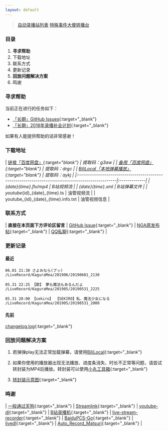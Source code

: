 ```yaml
---
layout: default
---
```


> [自动录播站列表](./auto-recorder.html)
> [特殊事件大傻转播台](https://www.kingkong.com.tw/4194288)

### 目录

1. **寻求帮助**
2. 下载地址
3. 联系方式
4. 更新记录
5. **回放问题解决方案**
6. 鸣谢

### 寻求帮助

当前正在进行的任务如下：

* [「长期」GitHub Issues](https://github.com/kaguramea-record/kaguramea-record.github.io/issues){:target="_blank"}
* [「长期」2018年录播补全计划](https://github.com/kaguramea-record/kaguramea-record.github.io/issues/7){:target="_blank"}

如果有人能提供帮助的话非常感谢！

### 下载地址

| [链接「百度网盘」](https://pan.baidu.com/s/1Kjq9_u-Tf-UazC5pu_zzfg){:target="_blank"}            | 提取码：g3aw |
| [备用「百度网盘」](https://pan.baidu.com/s/1-Bij3bk8c5NH0TU9JGwdaw){:target="_blank"}            | 提取码：drgc |
| [BiliLocal「本地弹幕播放」](https://pan.baidu.com/s/1BMq2uXqRgH_i1Jto9tVpSA){:target="_blank"}   | 提取码：aykj |
|:-------------------------------------------------------------------------------------------------|:-------------|
| {date}_{time}.flv/mp4                                                                            | B站视频流    |
| {date}_{time}.xml                                                                                | B站弹幕文件  |
| youtube_{id}\_{date}\_{time}.ts                                                                  | 油管视频流   |
| youtube_{id}\_{date}\_{time}.info.txt                                                            | 油管视频信息 |

### 联系方式

| **直接在本页面下方评论区留言** | [GitHub Issue](https://github.com/kaguramea-record/kaguramea-record.github.io/issues/new/choose){:target="_blank"} | [NGA原发布帖](https://bbs.nga.cn/read.php?tid=16664942){:target="_blank"} | [QQ私聊](http://wpa.qq.com/msgrd?v=3&uin=2366715664&site=qq&menu=yes){:target="_blank"} |

### 更新记录

#### 最近

```
06.01 21:30 さよおなら(ブッ)
/LiveRecord/KaguraMea/201906/20190601_2130

05.31 22:25 【歌】 夢も魔法もあるんだよ
/LiveRecord/KaguraMea/201905/20190531_2225

05.31 20:00 【sekiro】 【SEKIRO】私、魔法少女になる
/LiveRecord/KaguraMea/201905/20190531_2000
```

#### 先前

[changelog.log](https://raw.githubusercontent.com/kaguramea-record/kaguramea-record.github.io/master/changelog.log){:target="_blank"}

### 回放问题解决方案

1. 若弹弹play无法正常加载弹幕，请使用[BiliLocal](https://github.com/AncientLysine/BiliLocal){:target="_blank"}

2. 如果你使用的播放器出现无法播放、进度条消失、时长不正常等问题，请尝试转封装为MP4后播放。转封装可以使用[小丸工具箱](https://maruko.appinn.me/){:target="_blank"}

3. [转封装示意图](https://raw.githubusercontent.com/Kafuziroh/picbkp/master/20190415/-zue37Q5-2wqzK1yT3cSjz-m3.png){:target="_blank"}

### 鸣谢

| [一般通过天狗](https://twitter.com/irohas0621){:target="_blank"} | [Streamlink](https://github.com/streamlink/streamlink){:target="_blank"} | [youtube-dl](https://github.com/ytdl-org/youtube-dl){:target="_blank"} | [B站录播机](http://live.weibo333.com/s/emi3xr3R0){:target="_blank"} | [live-stream-recorder](https://github.com/printempw/live-stream-recorder){:target="_blank"} | [BaiduPCS-Go](https://github.com/iikira/BaiduPCS-Go){:target="_blank"} | [livedl](https://github.com/himananiito/livedl){:target="_blank"} | [Auto_Record_Matsuri](https://github.com/fzxiao233/Auto_Record_Matsuri){:target="_blank"} |
